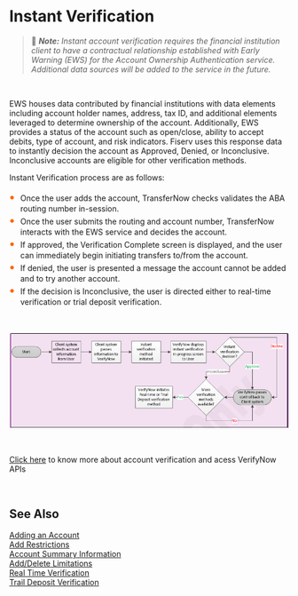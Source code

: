 # Instant Verification

<!-- theme: info -->

> :memo: _**Note:** Instant account verification requires the financial institution client to have a contractual relationship established with Early Warning (EWS) for the Account Ownership Authentication service. Additional data sources will be added to the service in the future._

&nbsp;

EWS houses data contributed by financial institutions with data elements including account holder names, address, tax ID, and additional elements leveraged to determine ownership of the account. Additionally, EWS provides a status of the account such as open/close, ability to accept debits, type of account, and risk indicators. Fiserv uses this response data to instantly decision the account as Approved, Denied, or Inconclusive. Inconclusive accounts are eligible for other verification methods.

Instant Verification process are as follows:


<style>
    .card-body ul {
        list-style: none;
        padding-left: 20px;
    }
    .card-body ul li::before {
        content: "\2022";
        font-size: 1.5em;
        color: #f60;
        display: inline-block;
        width: 1em;
        margin-left: -1em;
    }
</style> 


<div class="card-body">
<ul>
<li>Once the user adds the account, TransferNow checks validates the ABA routing number in-session.</li>
<li>Once the user submits the routing and account number, TransferNow interacts with the EWS service and decides the account.</li>
<li>If approved, the Verification Complete screen is displayed, and the user can immediately begin initiating transfers to/from the account.</li>  
<li>If denied, the user is presented a message the account cannot be added and to try another account.</li>  
<li>If the decision is Inconclusive, the user is directed either to real-time verification or trial deposit verification.</li>
</ul>
</div>

&nbsp;

<center>

![image](../../../assets/images/Instant_Verification.png)

</center>

&nbsp;


[Click here](https://qa-developerstudio.fiserv.com/product/VerifyNow?branch=develop) to know more about account verification and acess VerifyNow APIs

&nbsp;

## See Also
[Adding an Account](?path=docs/acc-to-acc-transfer/adding-Acc.md)<br/>
[Add Restrictions](?path=docs/acc-to-acc-transfer/Manage-Account/acc-restrictions.md)<br/>
[Account Summary Information](?path=docs/acc-to-acc-transfer/Manage-Account/acc-summary.md)<br/>
[Add/Delete Limitations](?path=docs/acc-to-acc-transfer/Manage-Account/add-del-limitations.md)<br/>
[Real Time Verification](?path=docs/acc-to-acc-transfer/Account-Verify/real-time.md)<br/>
[Trail Deposit Verification](?path=docs/acc-to-acc-transfer/Account-Verify/trial-verify.md)









  
